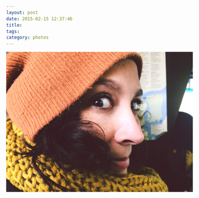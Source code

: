 ```yaml
---
layout: post
date: 2015-02-15 12:37:46
title: 
tags:
category: photos
---
```


![title](/assets/photoblog/lisa-bus.jpg)